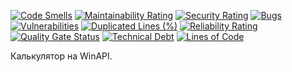 [![Code Smells][code_smells_badge]][code_smells_link]
[![Maintainability Rating][maintainability_rating_badge]][maintainability_rating_link]
[![Security Rating][security_rating_badge]][security_rating_link]
[![Bugs][bugs_badge]][bugs_link]
[![Vulnerabilities][vulnerabilities_badge]][vulnerabilities_link]
[![Duplicated Lines (%)][duplicated_lines_density_badge]][duplicated_lines_density_link]
[![Reliability Rating][reliability_rating_badge]][reliability_rating_link]
[![Quality Gate Status][quality_gate_status_badge]][quality_gate_status_link]
[![Technical Debt][technical_debt_badge]][technical_debt_link]
[![Lines of Code][lines_of_code_badge]][lines_of_code_link]

Калькулятор на WinAPI.

<!----------------------------------------------------------------------------->

[code_smells_badge]: https://sonarcloud.io/api/project_badges/measure?project=hummel009_WinAPI-Calculator&metric=code_smells

[code_smells_link]: https://sonarcloud.io/summary/overall?id=hummel009_Calculator-WinAPI

[maintainability_rating_badge]: https://sonarcloud.io/api/project_badges/measure?project=hummel009_Calculator-WinAPI&metric=sqale_rating

[maintainability_rating_link]: https://sonarcloud.io/summary/overall?id=hummel009_Calculator-WinAPI

[security_rating_badge]: https://sonarcloud.io/api/project_badges/measure?project=hummel009_Calculator-WinAPI&metric=security_rating

[security_rating_link]: https://sonarcloud.io/summary/overall?id=hummel009_Calculator-WinAPI

[bugs_badge]: https://sonarcloud.io/api/project_badges/measure?project=hummel009_Calculator-WinAPI&metric=bugs

[bugs_link]: https://sonarcloud.io/summary/overall?id=hummel009_Calculator-WinAPI

[vulnerabilities_badge]: https://sonarcloud.io/api/project_badges/measure?project=hummel009_Calculator-WinAPI&metric=vulnerabilities

[vulnerabilities_link]: https://sonarcloud.io/summary/overall?id=hummel009_Calculator-WinAPI

[duplicated_lines_density_badge]: https://sonarcloud.io/api/project_badges/measure?project=hummel009_Calculator-WinAPI&metric=duplicated_lines_density

[duplicated_lines_density_link]: https://sonarcloud.io/summary/overall?id=hummel009_Calculator-WinAPI

[reliability_rating_badge]: https://sonarcloud.io/api/project_badges/measure?project=hummel009_Calculator-WinAPI&metric=reliability_rating

[reliability_rating_link]: https://sonarcloud.io/summary/overall?id=hummel009_Calculator-WinAPI

[quality_gate_status_badge]: https://sonarcloud.io/api/project_badges/measure?project=hummel009_Calculator-WinAPI&metric=alert_status

[quality_gate_status_link]: https://sonarcloud.io/summary/overall?id=hummel009_Calculator-WinAPI

[technical_debt_badge]: https://sonarcloud.io/api/project_badges/measure?project=hummel009_Calculator-WinAPI&metric=sqale_index

[technical_debt_link]: https://sonarcloud.io/summary/overall?id=hummel009_Calculator-WinAPI

[lines_of_code_badge]: https://sonarcloud.io/api/project_badges/measure?project=hummel009_Calculator-WinAPI&metric=ncloc

[lines_of_code_link]: https://sonarcloud.io/summary/overall?id=hummel009_Calculator-WinAPI
